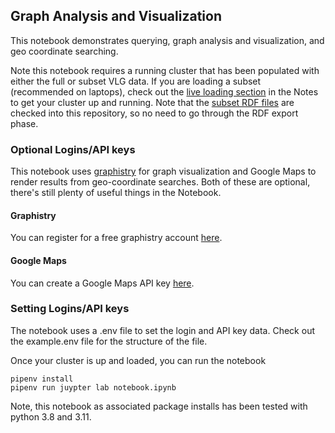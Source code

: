 ## Graph Analysis and Visualization

This notebook demonstrates querying, graph analysis and visualization, and geo coordinate searching.

Note this notebook requires a running cluster that has been populated with either the full or subset VLG data. If you are loading a subset (recommended on laptops), check out the [live loading section](https://github.com/dgraph-io/vlg/blob/main/notes/3.%20Data%20Importing.md#live-loading-a-subset) in the Notes to get your cluster up and running. Note that the [subset RDF files](https://github.com/dgraph-io/vlg/tree/main/rdf-subset) are checked into this repository, so no need to go through the RDF export phase.

### Optional Logins/API keys

This notebook uses [graphistry](https://graphistry.com) for graph visualization and Google Maps to render results from geo-coordinate searches. Both of these are optional, there's still plenty of useful things in the Notebook.

#### Graphistry
You can register for a free graphistry account [here](https://hub.graphistry.com/).

#### Google Maps
You can create a Google Maps API key [here](https://developers.google.com/maps/documentation/javascript/get-api-key).

### Setting Logins/API keys
The notebook uses a .env file to set the login and API key data. Check out the example.env file for the structure of the file.

Once your cluster is up and loaded, you can run the notebook

```
pipenv install
pipenv run juypter lab notebook.ipynb
```

Note, this notebook as associated package installs has been tested with python 3.8 and 3.11.
